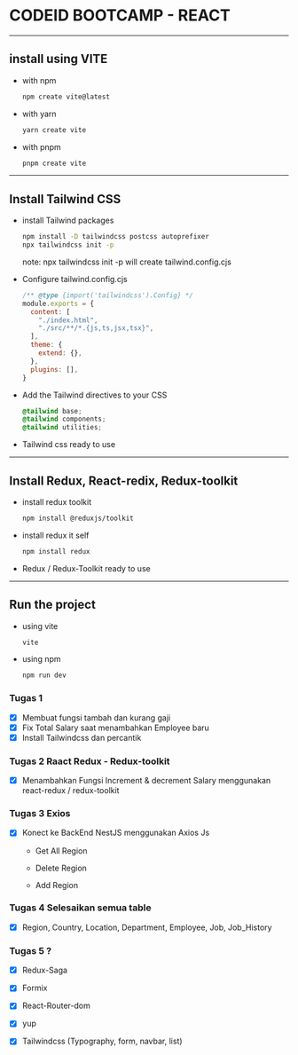 # CODEID BOOTCAMP - REACT

---

## install using VITE

- with npm
  
  ```bash
  npm create vite@latest
  ```

- with yarn
  
  ```bash
  yarn create vite
  ```

- with pnpm
  
  ```bash
  pnpm create vite
  ```

---

## Install Tailwind CSS

- install Tailwind packages
  
  ```bash
  npm install -D tailwindcss postcss autoprefixer
  npx tailwindcss init -p
  ```
  
  note: npx tailwindcss init -p will create tailwind.config.cjs

- Configure tailwind.config.cjs
  
  ```cjs
  /** @type {import('tailwindcss').Config} */
  module.exports = {
    content: [
      "./index.html",
      "./src/**/*.{js,ts,jsx,tsx}",
    ],
    theme: {
      extend: {},
    },
    plugins: [],
  }
  ```

- Add the Tailwind directives to your CSS
  
  ```css
  @tailwind base;
  @tailwind components;
  @tailwind utilities;
  ```

- Tailwind css ready to use

---

## Install Redux, React-redix, Redux-toolkit

- install redux toolkit
  
  ```bash
  npm install @reduxjs/toolkit
  ```

- install redux it self
  
  ```bash
  npm install redux
  ```

- Redux / Redux-Toolkit ready to use

---

## Run the project

- using vite
  
  ```bash
  vite
  ```

- using npm
  
  ```bash
  npm run dev
  ```

### Tugas 1

- [x] Membuat fungsi tambah dan kurang gaji
- [x] Fix Total Salary saat menambahkan Employee baru
- [x] Install Tailwindcss dan percantik

### Tugas 2 Raact Redux - Redux-toolkit

- [x] Menambahkan Fungsi Increment & decrement Salary menggunakan react-redux / redux-toolkit

### Tugas 3 Exios

- [x] Konect ke BackEnd NestJS menggunakan Axios Js 
  
  - Get All Region
  
  - Delete Region
  
  - Add Region

### Tugas 4 Selesaikan semua table

- [x] Region, Country, Location, Department, Employee, Job, Job_History

### Tugas 5 ?

- [x] Redux-Saga

- [x] Formix

- [x] React-Router-dom

- [x] yup

- [x] Tailwindcss (Typography, form, navbar, list)